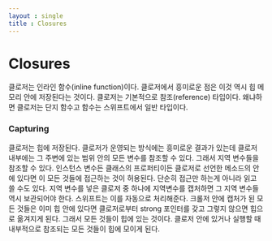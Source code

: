 ```yaml
---
layout : single
title : Closures
---
```

# Closures

클로저는 인라인 함수(inline function)이다. 클로저에서 흥미로운 점은 이것 역시 힙 메모리 안에 저장된다는 것이다. 클로저는 기본적으로 참조(reference) 타입이다. 왜냐하면 클로저는 단지 함수고 함수는 스위프트에서 일반 타입이다.  

### Capturing

클로저는 힙에 저장된다. 클로저가 운영되는 방식에는 흥미로운 결과가 있는데 클로저 내부에는 그 주변에 있는 범위 안의 모든 변수를 참조할 수 있다. 그래서 지역 변수들을 참조할 수 있다. 인스턴스 변수든 클래스의 프로퍼티이든 클로저로 선언한 메소드의 안에 있다면 이 모든 것들에 접근하는 것이 허용된다. 단순히 접근만 하는게 아니라 읽고 쓸 수도 있다. 지역 변수를 넣은 클로저 중 하나에 지역변수를 캡처하면 그 지역 변수들 역시 보관되어야 한다. 스위프트는 이를 자동으로 처리해준다. 크롤저 안에 캡처가 된 모든 것들은 이미 힙 안에 있다면 클로저로부터 strong 포인터를 갖고 그렇지 않으면 힙으로 옮겨지게 된다. 그래서 모든 것들이 힙에 있는 것이다. 클로저 안에 있거나 실행할 때 내부적으로 참조되는 모든 것들이 힙에 모이게 된다. 



